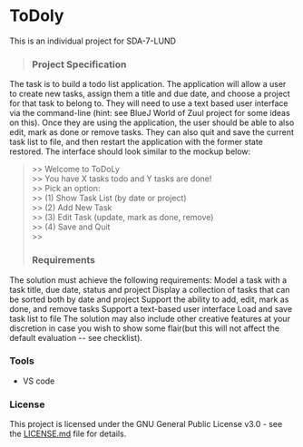 # ToDoly
This is an individual project for SDA-7-LUND

> ### Project Specification
The task is to build a todo list application. The application will allow a user to create new tasks, assign them a title and due date, and choose a project for that task to belong to. They will need to use a text based user interface via the command-line (hint: see BlueJ World of Zuul project for some ideas on this). Once they are using the application, the user should be able to also edit, mark as done or remove tasks. They can also quit and save the current task list to file, and then restart the application with the former state restored. The interface should look similar to the mockup below:

>\>> Welcome to ToDoLy    
\>> You have X tasks todo and Y tasks are done!  
\>> Pick an option:     
\>> (1) Show Task List (by date or project)  
\>> (2) Add New Task   
\>> (3) Edit Task (update, mark as done, remove)   
\>> (4) Save and Quit  
\>>    
>### Requirements
The solution must achieve the following requirements:
Model a task with a task title, due date, status and project
Display a collection of tasks that can be sorted both by date and project
Support the ability to add, edit, mark as done, and remove tasks
Support a text-based user interface
Load and save task list to file
The solution may also include other creative features at your discretion in case you wish to show some flair(but this will not affect the default evaluation -- see checklist).
### Tools
- VS code

### License
This project is licensed under the GNU General Public License v3.0 - see the [LICENSE.md](https://github.com/melvinmajor/TodoList/blob/master/LICENSE.md) file for details.
